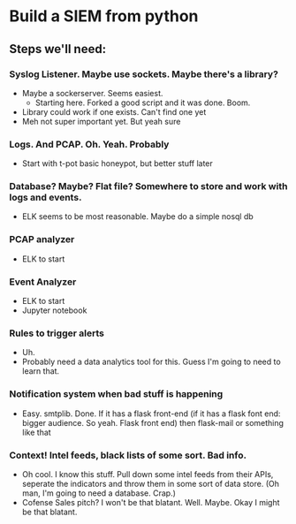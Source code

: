 # Build a SIEM from python

## Steps we'll need:

### Syslog Listener. Maybe use sockets. Maybe there's a library?
- Maybe a sockerserver. Seems easiest.
    - Starting here. Forked a good script and it was done. Boom.
- Library could work if one exists. Can't find one yet
- Meh not super important yet. But yeah sure
### Logs. And PCAP. Oh. Yeah. Probably
- Start with t-pot basic honeypot, but better stuff later
### Database? Maybe? Flat file? Somewhere to store and work with logs and events. 
- ELK seems to be most reasonable. Maybe do a simple nosql db
### PCAP analyzer
- ELK to start
### Event Analyzer
- ELK to start
- Jupyter notebook
### Rules to trigger alerts
- Uh.
- Probably need a data analytics tool for this. Guess I'm going to need to learn that.
### Notification system when bad stuff is happening
- Easy. smtplib. Done. If it has a flask front-end (if it has a flask font end: bigger audience. So yeah. Flask front end) then flask-mail or something like that
### Context! Intel feeds, black lists of some sort. Bad info.
- Oh cool. I know this stuff. Pull down some intel feeds from their APIs, seperate the indicators and throw them in some sort of data store. (Oh man, I'm going to need a database. Crap.)
- Cofense Sales pitch? I won't be that blatant. Well. Maybe. Okay I might be that blatant.
